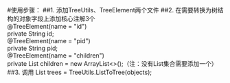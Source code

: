 #使用步骤：
##1. 添加TreeUtils、TreeElement两个文件
##2. 在需要转换为树结构的对象字段上添加核心注解3个<br>
@TreeElement(name = "id")          
private String id;                 
@TreeElement(name = "pid")         
private String pid;                            
@TreeElement(name = "children")   
private List<Object> children = new ArrayList<>();（注：没有List集合需要添加一个）
##3. 调用
List trees = TreeUtils.ListToTree(objects);

